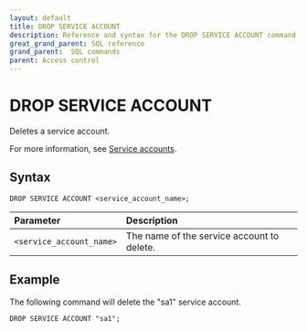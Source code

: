 ```yaml
---
layout: default
title: DROP SERVICE ACCOUNT
description: Reference and syntax for the DROP SERVICE ACCOUNT command.
great_grand_parent: SQL reference
grand_parent:  SQL commands
parent: Access control
---
```


# DROP SERVICE ACCOUNT
Deletes a service account.

For more information, see [Service accounts](../../../Guides/managing-your-organization/service-accounts.md).

## Syntax

```DROP SERVICE ACCOUNT <service_account_name>;```

| Parameter  | Description |
| :--------- | :---------- |
| `<service_account_name>`  | The name of the service account to delete. |

## Example

The following command will delete the "sa1" service account. 

```DROP SERVICE ACCOUNT "sa1";```
